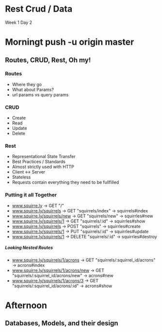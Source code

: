 # Rest Crud / Data
Week 1 Day 2

# Morningt push -u origin master
## Routes, CRUD, Rest, Oh my! 

### Routes
*  Where they go
*  What about Params? 
*  url params vs query params

### CRUD
*  Create
*  Read 
*  Update
*  Delete

### Rest
*  Representational State Transfer
*  Best Practices / Standards
*  Almost strictly used with HTTP 
*  Client <-> Server
*  Stateless
  *  Requests contain everything they need to be fullfilled

### Putting it all Together
*  www.squirre.ly                -> GET    "/"
*  www.squirre.ly/squirrels      -> GET    "squirrels/index"  -> squirrels#index
*  www.squirre.ly/squirrels/new  -> GET    "squirrels/new"    -> squirrles#new
*  www.squirre.ly/squirrels/1    -> GET    "squirrels/:id"    -> squirrles#show
*  www.squirre.ly/squirrels      -> POST   "squirrels"        -> squirrles#create
*  www.squirre.ly/squirrels/1    -> PUT    "squirrels/:id"    -> squirrles#update
*  www.squirre.ly/squirrels/1    -> DELETE "squirrels/:id"    -> squirrles#destroy


##### Looking Nested Routes 
*  www.squirre.ly/squirrels/1/acrons      -> GET   "squirrels/:squirrel_id/acrons"        -> acrons#index
*  www.squirre.ly/squirrels/1/acrons/new  -> GET   "squirrels/:squirrel_id/acrons/new"    -> acrons#new
*  www.squirre.ly/squirrels/1/acrons/3    -> GET   "squirrels/:squirrel_id/acrons/:id"    -> acrons#show

# Afternoon
## Databases, Models, and their design

